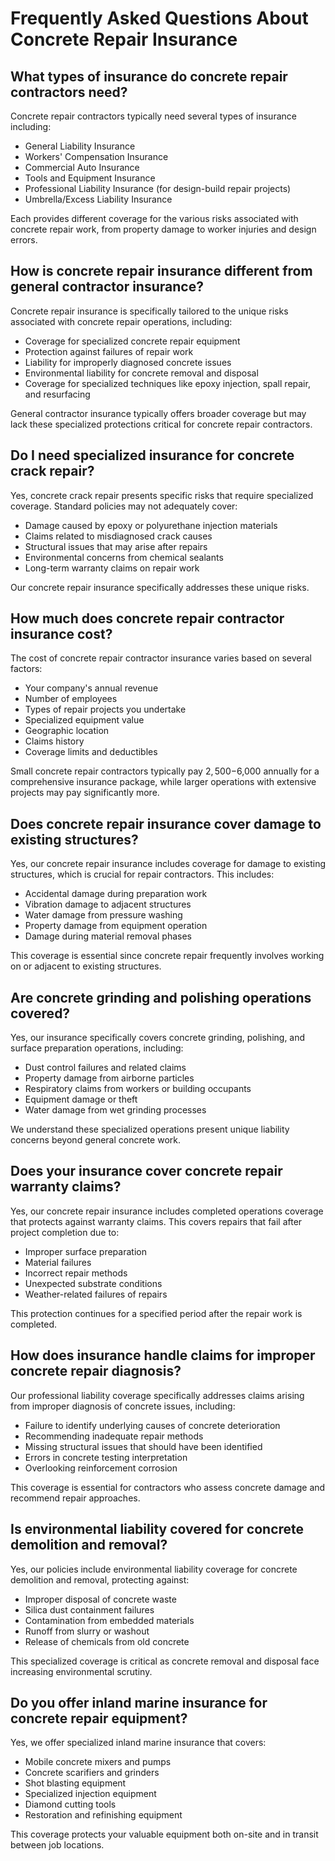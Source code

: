 # Frequently Asked Questions About Concrete Repair Insurance

## What types of insurance do concrete repair contractors need?
Concrete repair contractors typically need several types of insurance including:
- General Liability Insurance
- Workers' Compensation Insurance
- Commercial Auto Insurance
- Tools and Equipment Insurance
- Professional Liability Insurance (for design-build repair projects)
- Umbrella/Excess Liability Insurance

Each provides different coverage for the various risks associated with concrete repair work, from property damage to worker injuries and design errors.

## How is concrete repair insurance different from general contractor insurance?
Concrete repair insurance is specifically tailored to the unique risks associated with concrete repair operations, including:
- Coverage for specialized concrete repair equipment
- Protection against failures of repair work
- Liability for improperly diagnosed concrete issues
- Environmental liability for concrete removal and disposal
- Coverage for specialized techniques like epoxy injection, spall repair, and resurfacing

General contractor insurance typically offers broader coverage but may lack these specialized protections critical for concrete repair contractors.

## Do I need specialized insurance for concrete crack repair?
Yes, concrete crack repair presents specific risks that require specialized coverage. Standard policies may not adequately cover:
- Damage caused by epoxy or polyurethane injection materials
- Claims related to misdiagnosed crack causes
- Structural issues that may arise after repairs
- Environmental concerns from chemical sealants
- Long-term warranty claims on repair work

Our concrete repair insurance specifically addresses these unique risks.

## How much does concrete repair contractor insurance cost?
The cost of concrete repair contractor insurance varies based on several factors:
- Your company's annual revenue
- Number of employees
- Types of repair projects you undertake
- Specialized equipment value
- Geographic location
- Claims history
- Coverage limits and deductibles

Small concrete repair contractors typically pay $2,500-$6,000 annually for a comprehensive insurance package, while larger operations with extensive projects may pay significantly more.

## Does concrete repair insurance cover damage to existing structures?
Yes, our concrete repair insurance includes coverage for damage to existing structures, which is crucial for repair contractors. This includes:
- Accidental damage during preparation work
- Vibration damage to adjacent structures
- Water damage from pressure washing
- Property damage from equipment operation
- Damage during material removal phases

This coverage is essential since concrete repair frequently involves working on or adjacent to existing structures.

## Are concrete grinding and polishing operations covered?
Yes, our insurance specifically covers concrete grinding, polishing, and surface preparation operations, including:
- Dust control failures and related claims
- Property damage from airborne particles
- Respiratory claims from workers or building occupants
- Equipment damage or theft
- Water damage from wet grinding processes

We understand these specialized operations present unique liability concerns beyond general concrete work.

## Does your insurance cover concrete repair warranty claims?
Yes, our concrete repair insurance includes completed operations coverage that protects against warranty claims. This covers repairs that fail after project completion due to:
- Improper surface preparation
- Material failures
- Incorrect repair methods
- Unexpected substrate conditions
- Weather-related failures of repairs

This protection continues for a specified period after the repair work is completed.

## How does insurance handle claims for improper concrete repair diagnosis?
Our professional liability coverage specifically addresses claims arising from improper diagnosis of concrete issues, including:
- Failure to identify underlying causes of concrete deterioration
- Recommending inadequate repair methods
- Missing structural issues that should have been identified
- Errors in concrete testing interpretation
- Overlooking reinforcement corrosion

This coverage is essential for contractors who assess concrete damage and recommend repair approaches.

## Is environmental liability covered for concrete demolition and removal?
Yes, our policies include environmental liability coverage for concrete demolition and removal, protecting against:
- Improper disposal of concrete waste
- Silica dust containment failures
- Contamination from embedded materials
- Runoff from slurry or washout
- Release of chemicals from old concrete

This specialized coverage is critical as concrete removal and disposal face increasing environmental scrutiny.

## Do you offer inland marine insurance for concrete repair equipment?
Yes, we offer specialized inland marine insurance that covers:
- Mobile concrete mixers and pumps
- Concrete scarifiers and grinders
- Shot blasting equipment
- Specialized injection equipment
- Diamond cutting tools
- Restoration and refinishing equipment

This coverage protects your valuable equipment both on-site and in transit between job locations.